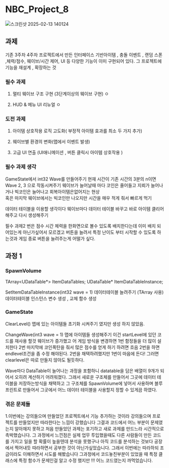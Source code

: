 # NBC_Project_8



![스크린샷 2025-02-13 140124](https://github.com/user-attachments/assets/b4132217-0ddf-42b9-bf5f-9bc4ddfca429)





## 과제
기존 3주차 4주차 프로젝트에서 만든 인터페이스 기반아이템 , 충돌 이벤트 , 랜덤 스폰 ,체력/점수, 웨이브/시간 제어, UI 등 다양한 기능이 이미 구현되어 있다.
그 프로젝트에 기능을 재설계 , 확장하는 것

### 필수 과제
1. 멀티 웨이브 구조 구현 (3단계이상의 웨이브 구현) ㅇ
   
2.  HUD & 메뉴 UI 리뉴얼 ㅇ


### 도전 과제

1. 아이템 상호작용 로직 고도화( 부정적 아이템 효과를 최소 두 가지 추가)

2. 웨이브별 환경의 변화(맵에서 이벤트 발생)

3. 고급 UI 연출 (UI애니메이션 , 버튼 클릭시 아이템 상호작용  )

### 필수 과제 생각 
GameState에서 int32 Wave를 만들어주기
현재 시간이 기존 시간의 3분의 n이면 Wave 2, 3 으로 작동시켜주기
웨이브가 늘어날때 마다 코인은 줄어들고 지뢰가 늘어나거나 빅코인은 늘어나고 회복아이템은없어지는 현상  
혹은 마지막 웨이브에서는 빅코인만 나오지만 시간을 매우 적게 줘서 빠르게 먹기

데이터 테이블을 이용할 생각이다 웨이브마다 데이터 테이블 바꾸고 바로 아이템 클리어해주고 다시 생성해주기

필수 과제2 번은 
점수 시간 체력을 한화면으로 볼수 있도록 배치한다는데 이미 배치 되어있는게 아닌가싶어서 모르겠고
버튼을 늘려서 특정 난이도 부터 시작할 수 있도록 하는것과 게임 종료 버튼을 늘려주는게 어떨가 싶다.


## 과정 1
### SpawnVolume

TArray<UDataTable*> ItemDataTables;
UDataTable* ItemDataTableInstance;

SetItemDataTableInstance(int32 wave = 1) 
데이터테이블 늘려주기 (TArray 사용)
데이터테이블 인스턴스 변수 생성 , 교체 함수 생성

### GameState

ClearLevel()
맵에 있는 아이템들 초기화 시켜주기 였지만 생성 하지 않았음.

ChangeWave(int3 wave = 1) 
맵에 아이템들 생성해주기 이건 startLevel에 있던 코드를 재사용 할것
웨이브가 증가했고 어 게임 방식을 변경하면 
1번 함정들을 더 많이 설치한다 
2번 마지막에 코인폭탄을 줘서 많은 점수를 얻게 하기 하려면 흐음 2번을 하면 endlevel조건을 좀 수정 해야된다.
2번을 채택하려했지만 1번이 마음에 든다! 그러면 clearlevel은 따로 만들지 않아도 될듯하다.

Wave마다 DataTable이 늘어나는 과정을 포함하니 datatable을 담은 배열이 9개가 되어서 오히려 계산하기 어려워졌다.
그래서 새로운 구조체를 만들어서 그곳에 데이터 테이블을 저장하는방식을 채택하고
그 구조체를 SpawnVolume에 넣어서 사용하며 블루프린트로 만들어서 그곳에서 어느 데이터 테이블을 사용할지 정할 수 있게끔 하였다.


### 겪은 문제들
1.이번에는 강의들으며 만들었던 프로젝트에서 기능 추가하는 것이라 강의들으며 프로젝트를 만들었지만 따라한다는 느낌이 강했습니다
그결과 코드에서 어느 부분이 문제였는지 알아채지 못하고 처음 만들었던 과제는 포기하고 새로 과제를 만드느라 시간적으로 촉박했습니다.
그 과정에서 느낀점은 실제 업무 투입했을때도 다른 사람들이 만든 코드를 가지고 일을 할 확률이 높을텐데 분석을 못했구나
아직 코드를 분석하는 것보다 공장에서 찍어내듯 따라하면서 공부한 것이 아닌가싶었습니다. 
그래서 이번에는 따라하되 조금이라도 이해하면서 시도를 해봤습니다 그과정에서 코드놓친부분이 있었을 때 특정 클래스에 특정 함수가 문제인걸
알고 수정 했지만 !!! 어느 코드였는지 까먹었습니다.

